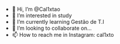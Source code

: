 - 👋 Hi, I’m @Cal1xtao
- 👀 I’m interested in study
- 🌱 I’m currently learning Gestão de T.I
- 💞️ I’m looking to collaborate on...
- 📫 How to reach me in Instagram: cal1xto

<!---
Cal1xtao/Cal1xtao is a ✨ special ✨ repository because its `README.md` (this file) appears on your GitHub profile.
You can click the Preview link to take a look at your changes.
--->
